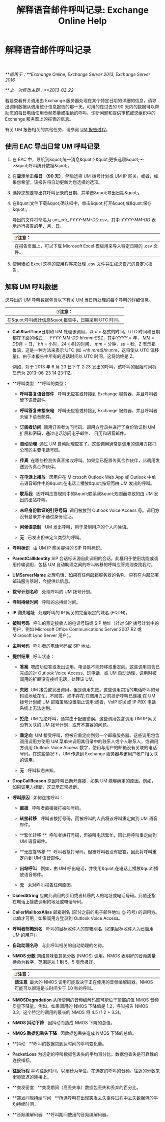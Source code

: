 ﻿---
title: '解释语音邮件呼叫记录: Exchange Online Help'
TOCTitle: 解释语音邮件呼叫记录
ms:assetid: 368d9c58-61a2-43d5-8189-d3469a9e2a8d
ms:mtpsurl: https://technet.microsoft.com/zh-cn/library/JJ659061(v=EXCHG.150)
ms:contentKeyID: 50556563
ms.date: 05/23/2018
mtps_version: v=EXCHG.150
ms.translationtype: MT
---

# 解释语音邮件呼叫记录

 

_**适用于：**Exchange Online, Exchange Server 2013, Exchange Server 2016_

_**上一次修改主题：**2013-02-22_

若要查看有关调用由 Exchange 服务器处理在某个特定日期的详细的信息，请导出调用数据从调用统计信息报告的那一天。可用的在过去的 90 天内的数据可以帮助您的每日电话使用音频质量或拒绝的呼叫，诊断问题和提供审核或您组织中的 Exchange 服务器上的报表的信息。

有关 UM 报告相关的其他任务，请参阅 [UM 报告过程](um-reports-procedures-exchange-2013-help.md)。

## 使用 EAC 导出日常 UM 呼叫记录

1.  在 EAC 中，导航到\&quot;统一消息\&quot;\>\&quot;更多选项\&quot;![更多选项图标](images/JJ150550.5381819e-3b21-4873-8714-e9b956290b28(EXCHG.150).gif "更多选项图标")\>\&quot;呼叫统计数据\&quot;。

2.  在**显示**单击**每日 （90 天）**，然后选择 UM 拨号计划或 UM IP 网关，或者，如果您希望。该报告将自动更新为您选择的选项。

3.  选择您想要导出其呼叫记录的日期，并单击\&quot;导出日期\&quot;。

4.  在\&quot;文件下载\&quot;确认框中，单击\&quot;打开\&quot;或\&quot;保存\&quot;。
    
    导出的文件将命名为 um\_cdr\_*YYYY-MM-DD*.csv，其中 *YYYY-MM-DD* 表示运行报告的年、月、日。
    
    <table>
    <thead>
    <tr class="header">
    <th><img src="images/Bb124558.note(EXCHG.150).gif" title="注意" alt="注意" />注意：</th>
    </tr>
    </thead>
    <tbody>
    <tr class="odd">
    <td>在报告页面上，可以下载 Microsoft Excel 模板用来导入特定日期的 .csv 文件。</td>
    </tr>
    </tbody>
    </table>


5.  使用诸如 Excel 这样的应用程序来处理 .csv 文件并生成您自己的自定义报告。

## 解释 UM 呼叫数据

您导出的 UM 呼叫数据包含以下有关 UM 当日所处理的每个呼叫的详细信息。

<table>
<thead>
<tr class="header">
<th><img src="images/Bb124558.note(EXCHG.150).gif" title="注意" alt="注意" />注意：</th>
</tr>
</thead>
<tbody>
<tr class="odd">
<td>在&amp;quot;呼叫统计信息&amp;quot;报告中，日期采用 UTC 时间。</td>
</tr>
</tbody>
</table>


  - **CallStartTime**日期和 UM 处理该调用，以 utc 格式的时间。UTC 时间和日期都在下面的格式 ︰ *YYYY-MM-DD hh:mm:SSZ*，其中*YYYY* = 年， *MM* = *DD*月 = 日， *hh* = 小时，24 小时的时间， *mm* = 分钟，ss = 秒。Z 表示祖鲁语，这是一种方法来表示 UTC (如 +*hh*:*mm*或*hh*:*mm*，这将使从 UTC 偏移量)。由于本报告中所有的通话时间以 UTC 时间，这将始终是 Z。
    
    例如，对于 2013 年 6 月 23 日下午 2:23 发出的呼叫，该呼叫的起始时间将显示为 2013-06-23 14:23:11Z。

  - **呼叫类型   **呼叫的类型：
    
      - **呼叫答复语音邮件**   呼叫无应答或转接到 Exchange 服务器，并且呼叫者留下语音邮件。
    
      - **呼叫答复未接来电**   呼叫无应答或转接到 Exchange 服务器，并且呼叫者未留下语音邮件。
    
      - **订阅者访问**  调用订阅者访问号码。调用方登录并进行了身份验证到 UM 扩展和密码，通过电话访问电子邮件、 日历和语音邮件。
    
      - **自动助理**  通过 UM 自动助理应答了。这些调用通常是调用的调用方拨打公司的主要电话号码。
    
      - **传真**  在哪些检测传真音接收呼叫。如果您已配置传真合作伙伴，此调用发送到传真合作伙伴。
    
      - **在电话上播放**   因用户在 Microsoft Outlook Web App 或 Outlook 中单击语音邮件中的\&quot;在电话上播放\&quot;按钮而由 UM 发出的呼叫。
    
      - **联系我**   因呼叫应答规则中的\&quot;联系我\&quot;规则而导致的由 UM 发出的出站呼叫。
    
      - **未经身份验证的引导号码**  调用被放到 Outlook Voice Access 号。调用方没有登录并不通过身份验证。
    
      - **问候语录制**   UM 发出呼叫，用于录制用户的个人问候语。
    
      - **无**   已发出但未定义类型的呼叫。

  - **呼叫标识**   由 UM IP 网关提供的 SIP 呼叫标识。

  - **ParentCallIdentity** SIP 会话标识源自此调用的会话。此框用于使用功能或调用传输调用，包括 UM 自动助理之间的呼叫转移的呼叫应答规则查找我时。

  - **UMServerName** 处理电话，如果有任何邮箱服务器的名称。只有在内部部署邮箱服务器时，会提供此信息。

  - **拨号计划名称**   处理呼叫的 UM 拨号计划。

  - **呼叫持续时间**   呼叫的总持续时间。

  - **IP 网关地址**   处理呼叫的 IP 网关的完全限定的域名 (FQDN)。

  - **被叫号码**   呼叫的预定接收人的电话号码或 SIP 地址（针对 SIP 拨号计划中的用户，例如 Microsoft Office Communications Server 2007 R2 或 Microsoft Lync Server 用户）。

  - **主叫号码**   呼叫者的电话号码或 SIP 地址。

  - **提供结果**   呼叫状态：
    
      - **答案**  嗯成功应答或发出调用。电话是不能转移或重定向。这些调用包含已完成的对 Outlook Voice Access，玩电话，或 UM 自动助理，调用时被调用的扩展没有接听电话，处理该 UM。
    
      - **失败**  UM 接受或发出调用，但是调用失败。这些调用包括的电话呼叫的号码或地址在忙，不回答，或不存在;在调用方之前挂断呼叫已连接;在 UM 拨号计划或 UM 邮箱策略设置阻止调用;或者，VoIP 网关或 IP PBX 电话系统上无法达到。
    
      - **拒绝**  UM 拒绝呼叫，通常由于配置错误。这些调用包含调用 UM IP 网关没有关联的 UM 拨号计划，或有不兼容的问题。
    
      - **重定向**  UM 接受呼叫，但被它重定向到另一个邮箱服务器。这些调用包含调用调用方使用 UM 菜单来调用其目录中的联系人或个人联系人，或调用方调用 Outlook Voice Access 数字，使用与用户的邮箱没有关联的电话号码。在这些情况下，UM 传送到 Exchange 服务器与该用户帐户相关联的调用。
    
      - **无**   呼叫状态未知。

  - **DropCallReason** 原因呼叫已断开连接，如果 UM 能够确定的原因。例如，如果调用方挂断，这显示正常挂断。

  - **呼叫原因**   如何连接呼叫：
    
      - **直拨**   呼叫者直接拨打被叫号码。
    
      - **转接转移**   呼叫者拨打号码，而被呼叫的人员将该呼叫重定向到 UM 语音邮件。
    
      - **繁忙转移 **  呼叫者拨打号码，但被叫电话繁忙，因此将呼叫重定向到 UM 语音邮件。
    
      - **无应答转移 **  呼叫者拨打号码，但被呼叫者没有应答，因此将呼叫重定向到 UM 语音邮件。
    
      - **出站呼叫**   例如，由 UM 呼出电话，并使用\&quot;在电话上播放\&quot;播放语音邮件。
    
      - **无**   未对呼叫报告任何原因。

  - **DialedString** 应向此调用的引用或者转移的人的地址或电话号码。此值还指在电话上播放调用的地址或电话号码。

  - **CallerMailboxAlias** 邮箱别名 (部分之前的电子邮件地址 @ 符号) 的调用方。此值才可用，如果调用方登录到 Outlook Voice Access。

  - **呼叫者邮箱别名**   呼叫的目标收件人的邮箱别名（如果目标收件人为已启用 UM 的用户）。

  - **自动助理名称**   与此呼叫相关的自动助理的名称。

  - **NMOS 分数** 网络意味着意见分数 (NMOS) 调用。NMOS 表明好的音频质量待命为数字，范围是从 1 到 5，5 表示极好。
    
    <table>
    <thead>
    <tr class="header">
    <th><img src="images/Bb124558.note(EXCHG.150).gif" title="注意" alt="注意" />注意：</th>
    </tr>
    </thead>
    <tbody>
    <tr class="odd">
    <td><strong>请注意</strong>  最大的 NMOS 调用可能取决于正在使用的音频编解码器。NMOS 可能可以很短是长时间少于 10 秒的呼叫。</td>
    </tr>
    </tbody>
    </table>


  - **NMOSDegradation** 从所使用的音频编解码器可能位于顶部的值 NMOS 音频质量下降量。例如，如果调用的 NMOS 下降值是 1.2，呼叫报告 NMOS 3.3，这个特定的调用的最长的 NMOS 将 4.5 (1.2 + 3.3)。

  - **NMOS 抖动下降**   因抖动而造成 NMOS 下降的总值。

  - **NMOS 数据包丢失下降**   因数据包丢失造成 NMOS 下降的总值。

  - **抖动   **呼叫的数据包到达时间的平均变化量。

  - **PacketLoss** 为选定的呼叫数据包丢失的平均百分比。数据包丢失是可靠性的连接指标。

  - **往返行程** 平均往返时间，以毫秒为单位，在选定的呼叫的音频。往返的分数来衡量延迟的连接上。

  - **突发密度   **突发期间（高丢失率）数据包丢失和丢弃的百分比。

  - **突发间隙持续时间   **所选呼叫在出现突发丢失事件过程中丢失数据包的平均持续时间。

  - **音频编解码器   **呼叫期间使用的音频编解码器。

